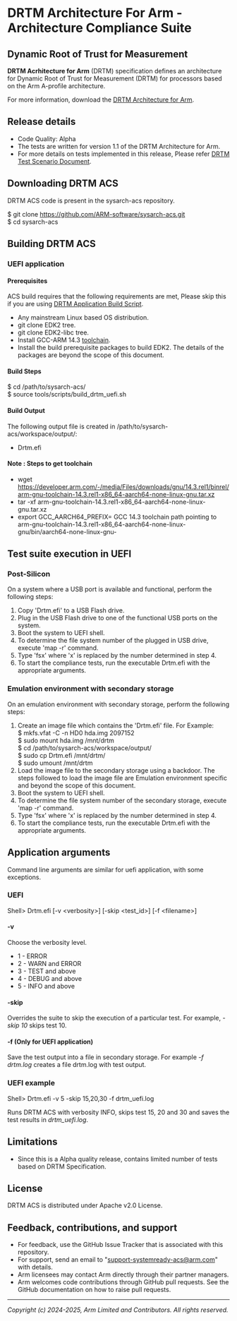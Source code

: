 
# DRTM Architecture For Arm - Architecture Compliance Suite

## Dynamic Root of Trust for Measurement
**DRTM Acrhitecture for Arm** (DRTM) specification defines an architecture for Dynamic Root of Trust for Measurement (DRTM) for processors based on the Arm A-profile architecture.

For more information, download the [DRTM Architecture for Arm](https://developer.arm.com/documentation/den0113/latest).

## Release details
 - Code Quality: Alpha
 - The tests are written for version 1.1 of the DRTM Architecture for Arm.
 - For more details on tests implemented in this release, Please refer [DRTM Test Scenario Document](docs/arm_drtm_architecture_compliance_test_scenario.pdf).

## Downloading DRTM ACS

DRTM ACS code is present in the sysarch-acs repository.

$ git clone https://github.com/ARM-software/sysarch-acs.git <br/>
$ cd sysarch-acs <br/>

## Building DRTM ACS
### UEFI application
#### Prerequisites

ACS build requires that the following requirements are met, Please skip this if you are using [DRTM Application Build Script](../tools/scripts/build_drtm_uefi.sh).

- Any mainstream Linux based OS distribution.
- git clone EDK2 tree.
- git clone EDK2-libc tree.
- Install GCC-ARM 14.3 [toolchain](https://developer.arm.com/downloads/-/arm-gnu-toolchain-downloads).
- Install the build prerequisite packages to build EDK2. The details of the packages are beyond the scope of this document.

#### Build Steps

$ cd /path/to/sysarch-acs/<br/>
$ source tools/scripts/build_drtm_uefi.sh

#### Build Output

The following output file is created in /path/to/sysarch-acs/workspace/output/:

- Drtm.efi

#### Note : Steps to get toolchain
- wget https://developer.arm.com/-/media/Files/downloads/gnu/14.3.rel1/binrel/arm-gnu-toolchain-14.3.rel1-x86_64-aarch64-none-linux-gnu.tar.xz
- tar -xf arm-gnu-toolchain-14.3.rel1-x86_64-aarch64-none-linux-gnu.tar.xz
- export GCC_AARCH64_PREFIX= GCC 14.3 toolchain path pointing to arm-gnu-toolchain-14.3.rel1-x86_64-aarch64-none-linux-gnu/bin/aarch64-none-linux-gnu-

## Test suite execution in UEFI

### Post-Silicon

On a system where a USB port is available and functional, perform the following steps:

1. Copy 'Drtm.efi' to a USB Flash drive.
2. Plug in the USB Flash drive to one of the functional USB ports on the system.
3. Boot the system to UEFI shell.
4. To determine the file system number of the plugged in USB drive, execute 'map -r' command.
5. Type 'fsx' where 'x' is replaced by the number determined in step 4.
6. To start the compliance tests, run the executable Drtm.efi with the appropriate arguments.

### Emulation environment with secondary storage

On an emulation environment with secondary storage, perform the following steps:

1. Create an image file which contains the 'Drtm.efi' file. For Example: <br/>
$ mkfs.vfat -C -n HD0 hda.img 2097152 <br/>
$ sudo mount hda.img /mnt/drtm <br/>
$ cd /path/to/sysarch-acs/workspace/output/ <br/>
$ sudo cp Drtm.efi /mnt/drtm/ <br/>
$ sudo umount /mnt/drtm
2. Load the image file to the secondary storage using a backdoor. The steps followed to load the image file are Emulation environment specific and beyond the scope of this document.
3. Boot the system to UEFI shell.
4. To determine the file system number of the secondary storage, execute 'map -r' command.
5. Type 'fsx' where 'x' is replaced by the number determined in step 4.
6. To start the compliance tests, run the executable Drtm.efi with the appropriate arguments.

## Application arguments

Command line arguments are similar for uefi application, with some exceptions.

### UEFI

Shell> Drtm.efi [-v &lt;verbosity&gt;] [-skip &lt;test_id&gt;] [-f &lt;filename&gt;]

#### -v
Choose the verbosity level.

- 1 - ERROR
- 2 - WARN and ERROR
- 3 - TEST and above
- 4 - DEBUG and above
- 5 - INFO and above

#### -skip
Overrides the suite to skip the execution of a particular
test. For example, <i>-skip 10</i> skips test 10.

#### -f (Only for UEFI application)
Save the test output into a file in secondary storage. For example <i>-f drtm.log</i> creates a file drtm.log with test output.

### UEFI example

Shell> Drtm.efi -v 5 -skip 15,20,30 -f drtm_uefi.log

Runs DRTM ACS with verbosity INFO, skips test 15, 20 and 30 and saves the test results in <i>drtm_uefi.log</i>.

## Limitations

 - Since this is a Alpha quality release, contains limited number of tests based on DRTM Specification.

## License
DRTM ACS is distributed under Apache v2.0 License.

## Feedback, contributions, and support

 - For feedback, use the GitHub Issue Tracker that is associated with this repository.
 - For support, send an email to "support-systemready-acs@arm.com" with details.
 - Arm licensees may contact Arm directly through their partner managers.
 - Arm welcomes code contributions through GitHub pull requests. See the GitHub documentation on how to raise pull requests.

--------------

*Copyright (c) 2024-2025, Arm Limited and Contributors. All rights reserved.*
